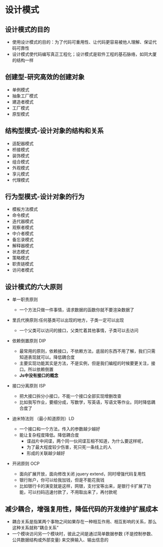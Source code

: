 # 设计模式

## 设计模式的目的

+ 使用设计模式的目的：为了代码可重用性、让代码更容易被他人理解、保证代码可靠性
+ 设计模式使代码编写真正工程化；设计模式是软件工程的基石脉络，如同大厦的结构一样

## 创建型-研究高效的创建对象

+ 单例模式
+ 抽象工厂模式
+ 建造者模式
+ 工厂模式
+ 原型模式

## 结构型模式-设计对象的结构和关系

+ 适配器模式
+ 桥接模式
+ 装饰模式
+ 组合模式
+ 外观模式
+ 享元模式
+ 代理模式

## 行为型模式-设计对象的行为

+ 模板方法模式
+ 命令模式
+ 迭代器模式
+ 观察者模式
+ 中介者模式
+ 备忘录模式
+ 解释器模式
+ 状态模式
+ 策略模式
+ 职责链模式
+ 访问者模式

## 设计模式的六大原则

+ 单一职责原则
  + 一个方法只做一件事情，请求数据的函数你就不要渲染数据了

+ 里氏代换原则:任何基类可以出现的地方，子类一定可以出现
  + 一个父类可以访问的接口，父类忙着其他事情，子类可以去访问

+ 依赖倒置原则 DIP
  + 最常用的原则，依赖接口，不依赖方法，底层的东西不用了解，我们只需知道表现就可以。降低耦合度
  + 主要实现功能其实是方法，不是实例，但是我们编程的时候要更关注，接口。所以依赖倒置
  + **Js中没有接口的概念**

+ 接口分离原则 ISP
  + 把大接口拆分小接口，不能一个接口全部实现增删改查
  + 比如我写作业，要细分成，写数学，写英语，写语文等作业。同时降低耦合度了

+ 迪米特法则 （最小知道原则）LD
  + 一个接口和一个方法，传入的参数越少越好
  + 能让复杂程度降低。降低耦合度
    + 谍战片中间谍，两个同一伙间谍互相不知道，为什么要这样呢，
    + 为了最大程度较少伤害，死只死一条线上的人
    + 形成的关联越少越好

+ 开闭原则 OCP
  + 面向扩展开放，面向修改关闭 jquery extend，同时增强代码复用性
  + 银行账户，你可以给我加钱，但是不能花我钱
  + 比如银行卡的演变就是这样，网银，支付宝等出来，是银行卡扩展了功能，可以扫码迅速付款了，不用取出来了，再付款呢

## 减少耦合，增强复用性，降低代码的开发维护扩展成本

+ 耦合关系是指某两个事物之间如果存在一种相互作用、相互影响的关系，那么这种关系就称“耦合关系”
+ 一个模块访问另一个模块时，彼此之间是通过简单数据参数 (不是控制参数、公共数据结构或外部变量) 来交换输入、输出信息的
